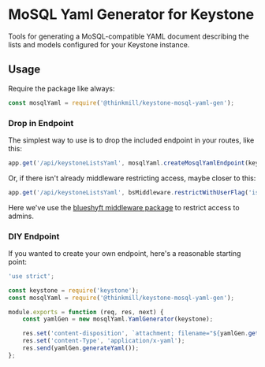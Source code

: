MoSQL Yaml Generator for Keystone
=================================

Tools for generating a MoSQL-compatible YAML document describing the lists and models configured for your Keystone instance.


## Usage

Require the package like always:

```javascript
const mosqlYaml = require('@thinkmill/keystone-mosql-yaml-gen');
```

### Drop in Endpoint

The simplest way to use is to drop the included endpoint in your routes, like this:

```javascript
app.get('/api/keystoneListsYaml', mosqlYaml.createMosqlYamlEndpoint(keystone));
```

Or, if there isn't already middleware restricting access, maybe closer to this:

```javascript
app.get('/api/keystoneListsYaml', bsMiddleware.restrictWithUserFlag('isAdmin'), mosqlYaml.createMosqlYamlEndpoint(keystone));
```
Here we've use the [blueshyft middleware package](https://www.npmjs.com/package/@thinkmill/blueshyft-middleware) to restrict access to admins.


### DIY Endpoint

If you wanted to create your own endpoint, here's a reasonable starting point:

```javascript
'use strict';

const keystone = require('keystone');
const mosqlYaml = require('@thinkmill/keystone-mosql-yaml-gen');

module.exports = function (req, res, next) {
	const yamlGen = new mosqlYaml.YamlGenerator(keystone);

	res.set('content-disposition', `attachment; filename="${yamlGen.getFilename()}"`);
	res.set('content-Type', 'application/x-yaml');
	res.send(yamlGen.generateYaml());
};
```
